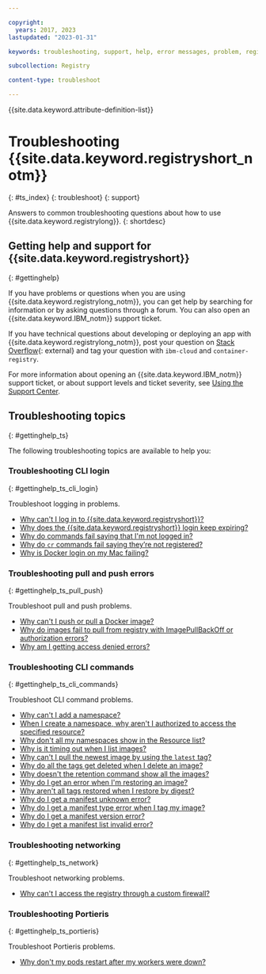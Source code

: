 ```yaml
---

copyright:
  years: 2017, 2023
lastupdated: "2023-01-31"

keywords: troubleshooting, support, help, error messages, problem, registry, support ticket, ticket

subcollection: Registry

content-type: troubleshoot

---
```


{{site.data.keyword.attribute-definition-list}}

# Troubleshooting {{site.data.keyword.registryshort_notm}}
{: #ts_index}
{: troubleshoot}
{: support}

Answers to common troubleshooting questions about how to use {{site.data.keyword.registrylong}}.
{: shortdesc}

## Getting help and support for {{site.data.keyword.registryshort}}
{: #gettinghelp}

If you have problems or questions when you are using {{site.data.keyword.registrylong_notm}}, you can get help by searching for information or by asking questions through a forum. You can also open an {{site.data.keyword.IBM_notm}} support ticket.

If you have technical questions about developing or deploying an app with {{site.data.keyword.registrylong_notm}}, post your question on [Stack Overflow](https://stackoverflow.com/questions/tagged/ibm-cloud+container-registry){: external} and tag your question with `ibm-cloud` and `container-registry`.

For more information about opening an {{site.data.keyword.IBM_notm}} support ticket, or about support levels and ticket severity, see [Using the Support Center](/docs/get-support?topic=get-support-using-avatar).

## Troubleshooting topics
{: #gettinghelp_ts}

The following troubleshooting topics are available to help you:

### Troubleshooting CLI login
{: #gettinghelp_ts_cli_login}

Troubleshoot logging in problems.

- [Why can't I log in to {{site.data.keyword.registryshort}}?](/docs/Registry?topic=Registry-troubleshoot-login)
- [Why does the {{site.data.keyword.registryshort}} login keep expiring?](/docs/Registry?topic=Registry-troubleshoot-login-expire)
- [Why do commands fail saying that I'm not logged in?](/docs/Registry?topic=Registry-troubleshoot-login-cloud)
- [Why do `cr` commands fail saying they’re not registered?](/docs/Registry?topic=Registry-troubleshoot-login-error)
- [Why is Docker login on my Mac failing?](/docs/Registry?topic=Registry-troubleshoot-docker-mac)

### Troubleshooting pull and push errors
{: #gettinghelp_ts_pull_push}

Troubleshoot pull and push problems.

- [Why can't I push or pull a Docker image?](/docs/Registry?topic=Registry-troubleshoot-push-pull-docker)
- [Why do images fail to pull from registry with ImagePullBackOff or authorization errors?](/docs/containers?topic=containers-ts-app-image-pull)
- [Why am I getting access denied errors?](/docs/Registry?topic=Registry-troubleshoot-iam-policy)

### Troubleshooting CLI commands
{: #gettinghelp_ts_cli_commands}

Troubleshoot CLI command problems.

- [Why can't I add a namespace?](/docs/Registry?topic=Registry-troubleshoot-add-namespace)
- [When I create a namespace, why aren't I authorized to access the specified resource?](/docs/Registry?topic=Registry-troubleshoot-namespace-auth)
- [Why don't all my namespaces show in the Resource list?](/docs/Registry?topic=Registry-troubleshoot-namespace-resource-list)
- [Why is it timing out when I list images?](/docs/Registry?topic=Registry-troubleshoot-image-timeout)
- [Why can't I pull the newest image by using the `latest` tag?](/docs/Registry?topic=Registry-troubleshoot-docker-latest)
- [Why do all the tags get deleted when I delete an image?](/docs/Registry?topic=Registry-troubleshoot-image-rm)
- [Why doesn't the retention command show all the images?](/docs/Registry?topic=Registry-troubleshoot-image-list-retention)
- [Why do I get an error when I'm restoring an image?](/docs/Registry?topic=Registry-troubleshoot-image-restore)
- [Why aren't all tags restored when I restore by digest?](/docs/Registry?topic=Registry-troubleshoot-image-restore-digest)
- [Why do I get a manifest unknown error?](/docs/Registry?topic=Registry-troubleshoot-manifest-unknown)
- [Why do I get a manifest type error when I tag my image?](/docs/Registry?topic=Registry-troubleshoot-manifest-error-type)
- [Why do I get a manifest version error?](/docs/Registry?topic=Registry-troubleshoot-manifest-error-version)
- [Why do I get a manifest list invalid error?](/docs/Registry?topic=Registry-troubleshoot-manifest-list-error)

### Troubleshooting networking
{: #gettinghelp_ts_network}

Troubleshoot networking problems.

- [Why can't I access the registry through a custom firewall?](/docs/Registry?topic=Registry-troubleshoot-firewall)

### Troubleshooting Portieris
{: #gettinghelp_ts_portieris}

Troubleshoot Portieris problems.

- [Why don't my pods restart after my workers were down?](/docs/Registry?topic=Registry-troubleshoot-pods)
